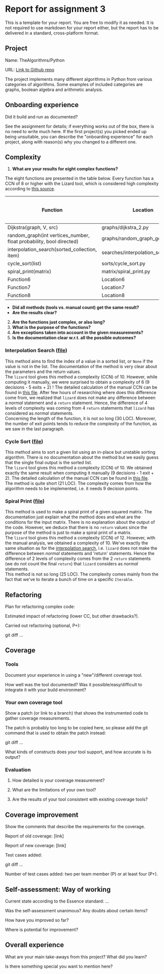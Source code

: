 # Report for assignment 3

This is a template for your report. You are free to modify it as needed.
It is not required to use markdown for your report either, but the report
has to be delivered in a standard, cross-platform format.

## Project

Name: TheAlgorithms/Python

URL: [Link to Github repo](https://github.com/TheAlgorithms/Python)

The project implements many different algorithms in Python from various categories of algorithms. Some examples of included categories are graphs, boolean algebra and arithmetic analysis.

## Onboarding experience

Did it build and run as documented?

See the assignment for details; if everything works out of the box,
there is no need to write much here. If the first project(s) you picked
ended up being unsuitable, you can describe the "onboarding experience"
for each project, along with reason(s) why you changed to a different one.

## Complexity

1. **What are your results for eight complex functions?**

The eight functions are presented in the table below. Every function has a CCN of 8 or higher with the Lizard tool, which is considered high complexity according to [this source](https://www.brandonsavage.net/code-complexity-and-clean-code/).

| Function                                                            | Location                         | CCN, Lizard | CCN, manual (Student 1) | CCN, manual (Student 2) | NLOC, Lizard |
| ------------------------------------------------------------------- | -------------------------------- | ----------- | ----------------------- | ----------------------- | ------------ |
| Dijkstra(graph, V, src)                                             | graphs/dijkstra_2.py             | 8           | -                       | -                       | 15           |
| random_graph(int vertices_number, float probability, bool directed) | graphs/random_graph_generator.py | 8           | -                       | -                       | 29           |
| interpolation_search(sorted_collection, item)                       | searches/interpolation_search.py | 10        | 6                       | -                       | 30        |
| cycle_sort(list)                                                    | sorts/cycle_sort.py              | 10          | 10                       | -                       | 35           |
| spiral_print(matrix)                                                           | matrix/spiral_print.py                        | 12        | 10                | -                | NLOC5        |
| Function6                                                           | Location6                        | CCN6        | CCN6man1                | CCN6man2                | NLOC6        |
| Function7                                                           | Location7                        | CCN7        | CCN7man1                | CCN7man2                | NLOC7        |
| Function8                                                           | Location8                        | CCN8        | CCN8man1                | CCN8man2                | NLOC8        |

- **Did all methods (tools vs. manual count) get the same result?**
- **Are the results clear?**

2. **Are the functions just complex, or also long?**
3. **What is the purpose of the functions?**
4. **Are exceptions taken into account in the given measurements?**
5. **Is the documentation clear w.r.t. all the possible outcomes?**

### <a id="interpolationSearch"></a>Interpolation Search ([file](complex_functions/interpolation_search.py))
This method aims to find the index of a value in a sorted list, or `None` if the value is not in the list. The documentation of the method is very clear about the parameters and the return values.<br>
The `lizard` tool gives this method a complexity (CCN) of 10. However, while computing it manually, we were surprised to obtain a complexity of 6 (9 decisions - 5 exits + 2) ! The detailed calculation of the manual CCN can be found in [this file](complex_functions/interpolation_search.py). After few hours of researching where does this difference come from, we realized that `lizard` does not make any difference between a *normal* statement and a `return` statement. Hence, the difference of 4 levels of complexity was coming from 4 `return` statements that `lizard` has considered as *normal* statements.<br>
Concerning the length of the function, it is not so long (30 LOC). Moreover, the number of exit points tends to reduce the complexity of the function, as we saw in the last paragraph.<br>

### Cycle Sort ([file](complex_functions/cycle_sort.py))
This method aims to sort a given list using an in-place but unstable sorting algorithm. There is no documentation about the method but we easily guess that the single final output is the sorted list.<br>
The `lizard` tool gives this method a complexity (CCN) of 10. We obtained exactly the same result when computing it manually (9 decisions - 1 exit + 2). The detailed calculation of the manual CCN can be found in [this file](complex_functions/cycle_sort.py).<br>
The method is quite short (21 LOC). The complexity comes from how the algorithm needs to be implemented, i.e. it needs 9 decision points.

### Spiral Print ([file](complex_functions/spiral_print.py))
This method is used to make a spiral print of a given squared matrix. The documentation just explain what the method does and what are the conditions for the input matrix. There is no explanation about the output of the code. However, we deduce that there is no `return` values since the purpose of the method is just to make a spiral print of a matrix.<br>
The `lizard` tool gives this method a complexity (CCN) of 12. However, with the manual analysis, we obtained a complexity of 10. We've exactly the same situation as for the [interpolation search](#interpolationSearch), i.e. `lizard` does not make the difference between *normal* statements and 'return' statements. Hence the difference of 2 levels of complexity comes from the 2 `return` statements (we do not count the final `return`) that `lizard` considers as *normal* statements.<br>
This method is not so long (25 LOC). The complexity comes mainly from the fact that we've to iterate a bunch of time on a specific `Iterable`.

## Refactoring

Plan for refactoring complex code:

Estimated impact of refactoring (lower CC, but other drawbacks?).

Carried out refactoring (optional, P+):

git diff ...

## Coverage

### Tools

Document your experience in using a "new"/different coverage tool.

How well was the tool documented? Was it possible/easy/difficult to
integrate it with your build environment?

### Your own coverage tool

Show a patch (or link to a branch) that shows the instrumented code to
gather coverage measurements.

The patch is probably too long to be copied here, so please add
the git command that is used to obtain the patch instead:

git diff ...

What kinds of constructs does your tool support, and how accurate is
its output?

### Evaluation

1. How detailed is your coverage measurement?

2. What are the limitations of your own tool?

3. Are the results of your tool consistent with existing coverage tools?

## Coverage improvement

Show the comments that describe the requirements for the coverage.

Report of old coverage: [link]

Report of new coverage: [link]

Test cases added:

git diff ...

Number of test cases added: two per team member (P) or at least four (P+).

## Self-assessment: Way of working

Current state according to the Essence standard: ...

Was the self-assessment unanimous? Any doubts about certain items?

How have you improved so far?

Where is potential for improvement?

## Overall experience

What are your main take-aways from this project? What did you learn?

Is there something special you want to mention here?

